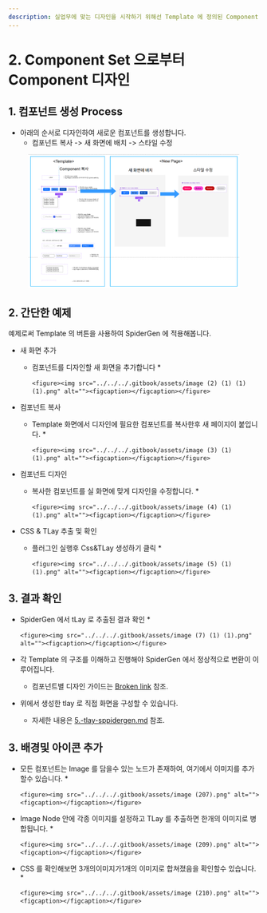 ```yaml
---
description: 실업무에 맞는 디자인을 시작하기 위해선 Template 에 정의된 Component 들로부터 수정을 해야 합니다.
---
```


# 2. Component Set 으로부터 Component 디자인

## 1. 컴포넌트 생성 Process

* 아래의 순서로 디자인하여 새로운 컴포넌트를 생성합니다.
  * 컴포넌트 복사 -> 새 화면에 배치 -> 스타일 수정&#x20;

<figure><img src="../../../.gitbook/assets/image (1) (1) (1) (1) (1).png" alt=""><figcaption></figcaption></figure>



## 2. 간단한 예제

예제로써 Template 의 버튼을 사용하여 SpiderGen 에 적용해봅니다.

* 새 화면 추가
  * 컴포넌트를 디자인할 새 화면을 추가합니다
    *

        <figure><img src="../../../.gitbook/assets/image (2) (1) (1) (1).png" alt=""><figcaption></figcaption></figure>
* 컴포넌트 복사
  * Template 화면에서 디자인에 필요한 컴포넌트를 복사한후 새 페이지이 붙입니다.
    *

        <figure><img src="../../../.gitbook/assets/image (3) (1) (1).png" alt=""><figcaption></figcaption></figure>
* 컴포넌트 디자인
  * 복사한 컴포넌트를 실 화면에 맞게 디자인을 수정합니다.
    *

        <figure><img src="../../../.gitbook/assets/image (4) (1) (1).png" alt=""><figcaption></figcaption></figure>


* CSS & TLay  추출 및 확인
  * 플러그인 실행후 Css\&TLay 생성하기 클릭
    *

        <figure><img src="../../../.gitbook/assets/image (5) (1) (1).png" alt=""><figcaption></figcaption></figure>



## 3. 결과 확인

* SpiderGen 에서 tLay 로 추출된 결과 확인
  *

      <figure><img src="../../../.gitbook/assets/image (7) (1) (1).png" alt=""><figcaption></figcaption></figure>



* 각  Template 의  구조를 이해하고 진행해야 SpiderGen 에서 정상적으로 변환이 이루어집니다.
  * 컴포넌트별 디자인 가이드는 [Broken link](broken-reference "mention") 참조.
* 위에서 생성한 tlay 로 직접 화면을 구성할 수 있습니다.
  * 자세한 내용은 [5.-tlay-sppidergen.md](../5.-tlay-sppidergen.md "mention") 참조.



## 3. 배경및 아이콘 추가

* 모든 컴포넌트는 Image 를 담을수 있는 노드가 존재하여, 여기에서 이미지를 추가할수 있습니다.
  *

      <figure><img src="../../../.gitbook/assets/image (207).png" alt=""><figcaption></figcaption></figure>
* Image Node 안에 각종 이미지를 설정하고 TLay 를 추출하면 한개의 이미지로 병합됩니다.
  *

      <figure><img src="../../../.gitbook/assets/image (209).png" alt=""><figcaption></figcaption></figure>


* CSS 를 확인해보면 3개의이미지가1개의 이미지로 합쳐졌음을 확인할수 있습니다.
  *

      <figure><img src="../../../.gitbook/assets/image (210).png" alt=""><figcaption></figcaption></figure>

